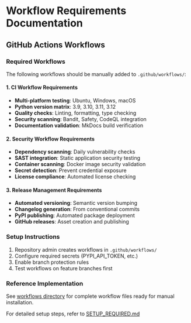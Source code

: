 # Workflow Requirements Documentation

## GitHub Actions Workflows

### Required Workflows
The following workflows should be manually added to `.github/workflows/`:

#### 1. CI Workflow Requirements
- **Multi-platform testing**: Ubuntu, Windows, macOS
- **Python version matrix**: 3.9, 3.10, 3.11, 3.12
- **Quality checks**: Linting, formatting, type checking
- **Security scanning**: Bandit, Safety, CodeQL integration
- **Documentation validation**: MkDocs build verification

#### 2. Security Workflow Requirements  
- **Dependency scanning**: Daily vulnerability checks
- **SAST integration**: Static application security testing
- **Container scanning**: Docker image security validation
- **Secret detection**: Prevent credential exposure
- **License compliance**: Automated license checking

#### 3. Release Management Requirements
- **Automated versioning**: Semantic version bumping
- **Changelog generation**: From conventional commits
- **PyPI publishing**: Automated package deployment
- **GitHub releases**: Asset creation and publishing

### Setup Instructions
1. Repository admin creates workflows in `.github/workflows/`
2. Configure required secrets (PYPI_API_TOKEN, etc.)
3. Enable branch protection rules
4. Test workflows on feature branches first

### Reference Implementation
See [workflows directory](../../workflows/) for complete workflow files ready for manual installation.

For detailed setup steps, refer to [SETUP_REQUIRED.md](../SETUP_REQUIRED.md)